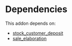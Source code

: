 # Dependencies

This addon depends on:

- [stock_customer_deposit](../../../../odoo-bringout-oca-stock-logistics-workflow-stock_customer_deposit)
- [sale_elaboration](../../../../odoo-bringout-oca-sale-workflow-sale_elaboration)
